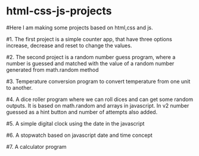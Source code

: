 # html-css-js-projects

#Here I am making some projects based on html,css and js.

#1. The first project is a simple counter app, that have three options increase, decrease and reset to change the values.

#2. The second project is a random number guess program, where a number is guessed and matched with the value of a random number generated from math.random method

#3. Temperature conversion program to convert temperature from one unit to another.

#4. A dice roller program where we can roll dices and can get some random outputs. It is based on math.random and arrays in javascript. In v2 number guessed as a hint button and number of attempts also added.

#5. A simple digital clock using the date in the javascript

#6. A stopwatch based on javascript date and time concept

#7. A calculator program